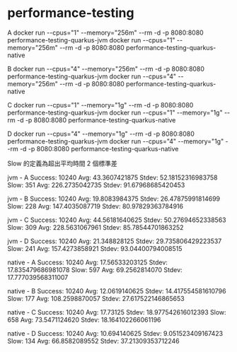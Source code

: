 # performance-testing

A
docker run --cpus="1" --memory="256m" --rm -d -p 8080:8080 performance-testing-quarkus-jvm
docker run --cpus="1" --memory="256m" --rm -d -p 8080:8080 performance-testing-quarkus-native

B
docker run --cpus="4" --memory="256m" --rm -d -p 8080:8080 performance-testing-quarkus-jvm
docker run --cpus="4" --memory="256m" --rm -d -p 8080:8080 performance-testing-quarkus-native

C
docker run --cpus="1" --memory="1g" --rm -d -p 8080:8080 performance-testing-quarkus-jvm
docker run --cpus="1" --memory="1g" --rm -d -p 8080:8080 performance-testing-quarkus-native

D
docker run --cpus="4" --memory="1g" --rm -d -p 8080:8080 performance-testing-quarkus-jvm
docker run --cpus="4" --memory="1g" --rm -d -p 8080:8080 performance-testing-quarkus-native


Slow 的定義為超出平均時間 2 個標準差


jvm - A
Success: 10240 Avg: 43.3607421875 Stdev: 52.18152316983758
Slow: 351 Avg: 226.2735042735 Stdev: 91.67968685420453

jvm - B
Success: 10240 Avg: 19.8083984375 Stdev: 26.47875991814699
Slow: 228 Avg: 147.4035087719 Stdev: 80.97829363784916

jvm - C
Success: 10240 Avg: 44.56181640625 Stdev: 50.27694652338563
Slow: 309 Avg: 228.5631067961 Stdev: 85.78544701863252

jvm - D
Success: 10240 Avg: 21.348828125 Stdev: 29.735806429223537
Slow: 241 Avg: 157.4273858921 Stdev: 93.04400794008515



native - A
Success: 10240 Avg: 17.56533203125 Stdev: 17.835479686981078
Slow: 597 Avg: 69.2562814070 Stdev: 17.777039568311007

native - B
Success: 10240 Avg: 12.0619140625 Stdev: 14.417554581610796
Slow: 177 Avg: 108.2598870057 Stdev: 27.617522146865653

native - C
Success: 10240 Avg: 17.73125 Stdev: 18.977542616012393
Slow: 658 Avg: 73.5471124620 Stdev: 18.164102266061196

native - D
Success: 10240 Avg: 10.694140625 Stdev: 9.051523409167423
Slow: 134 Avg: 66.8582089552 Stdev: 37.21309353712246

